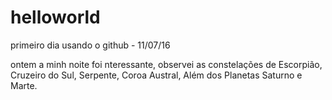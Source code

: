 # helloworld
primeiro dia usando o github - 11/07/16 

ontem a minh noite foi nteressante, observei as constelações de Escorpião, Cruzeiro do Sul, Serpente, Coroa Austral, Além dos Planetas Saturno e Marte.
